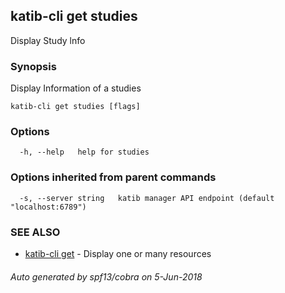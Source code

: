 ## katib-cli get studies

Display Study lnfo

### Synopsis

Display Information of a studies

```
katib-cli get studies [flags]
```

### Options

```
  -h, --help   help for studies
```

### Options inherited from parent commands

```
  -s, --server string   katib manager API endpoint (default "localhost:6789")
```

### SEE ALSO

* [katib-cli get](katib-cli_get.md)	 - Display one or many resources

###### Auto generated by spf13/cobra on 5-Jun-2018
